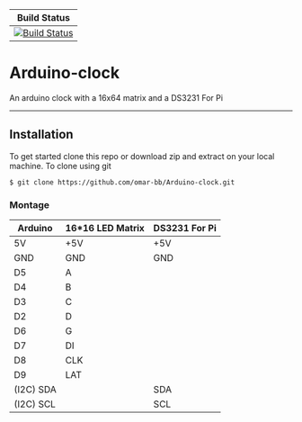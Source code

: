 | Build Status                                                                                                                              |
|-------------------------------------------------------------------------------------------------------------------------------------------|
| [![Build Status](https://travis-ci.org/omar-bb/Arduino-clock.svg?branch=master)](https://travis-ci.org/github/omar-bb/Arduino-clock)      |

# Arduino-clock

An arduino clock with a 16x64 matrix and a DS3231 For Pi

---

## Installation

To get started clone this repo or download zip and extract on your local machine. To clone using git

```
$ git clone https://github.com/omar-bb/Arduino-clock.git
```

### Montage

| Arduino   | 16*16 LED Matrix | DS3231 For Pi |
|-----------|------------------|---------------|
| 5V        | +5V              | +5V           |
| GND       | GND              | GND           |
| D5        | A                |               |
| D4        | B                |               |
| D3        | C                |               |
| D2        | D                |               |
| D6        | G                |               |
| D7        | DI               |               |
| D8        | CLK              |               |
| D9        | LAT              |               |
| (I2C) SDA |                  | SDA           |
| (I2C) SCL |                  | SCL           |